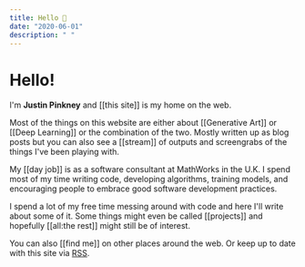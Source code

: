 ```yaml
---
title: Hello 👋
date: "2020-06-01"
description: " "
---
```


# Hello!

I'm __Justin Pinkney__ and [[this site]] is my home on the web.

Most of the things on this website are either about [[Generative Art]] or [[Deep Learning]] or the combination of the two. Mostly written up as blog posts but you can also see a [[stream]] of outputs and screengrabs of the things I've been playing with.

My [[day job]] is as a software consultant at MathWorks in the U.K. I spend most of my time writing code, developing algorithms, training models, and encouraging people to embrace good software development practices.

I spend a lot of my free time messing around with code and here I'll write about some of it. Some things might even be called [[projects]] and hopefully [[all:the rest]] might still be of interest.

You can also [[find me]] on other places around the web. Or keep up to date with this site via [RSS](rss.xml).